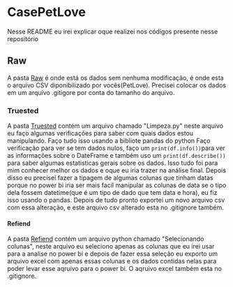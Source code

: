 # CasePetLove
Nesse README eu irei explicar oque realizei nos códigos presente nesse repositório

## Raw
A pasta [Raw](https://github.com/Lopesandr/CasePetLove/tree/main/Raw) é onde está os dados sem nenhuma modificação, é onde esta o arquivo CSV diponibilizado por vocês(PetLove). Precisei colocar os dados em um 
arquivo .gitigore por conta do tamanho do arquivo.

### Truested 
A pasta [Truested](https://github.com/Lopesandr/CasePetLove/tree/main/Truested) contém um arquivo chamado "Limpeza.py" neste arquivo eu faço algumas
verificações para saber com quais dados estou manipulando. Faço tudo isso usando a bibliote pandas do python Faço verificação para ver se tem dados nulos, faço um ```print(df.info())```para ver as informações sobre o DateFrame
e também uso um ```print(df.describe())``` para saber algumas estatisticas gerais sobre os dados. Isso tudo foi para mim conhecer melhor os dados e oque eu iria trazer na análise final.
Depois disso eu precisei fazer a tipagem de algumas colunas que tinham datas porque no power bi iria ser mais facíl manipular as colunas de data se o tipo dela fossem
datetime(que é um tipo de dado que tem data e hora), eu fiz isso usando o pandas. Depois de tudo pronto exportei um novo arquivo csv com essa alteração, e este arquivo csv alterado
esta no .gitignore também.

#### Refiend
A pasta [Refiend](https://github.com/Lopesandr/CasePetLove/tree/main/Refiend) contém um arquivo python chamado "Selecionando colunas", neste arquivo eu seleciono
apenas as colunas que eu irei usar para a analise no power bi e depois de fazer essa seleção eu exporto um arquivo excel com apenas essas colunas e os dados contidas
nelas para poder levar esse aqruivo para o power bi. O aqruivo excel também esta no .gitignore.
